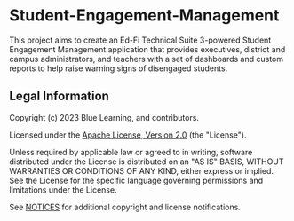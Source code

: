 # Student-Engagement-Management

This project aims to create an Ed-Fi Technical Suite 3-powered Student
Engagement Management application that provides executives, district and
campus administrators, and teachers with a set of dashboards and custom
reports to help raise warning signs of disengaged students.  

## Legal Information

Copyright (c) 2023 Blue Learning, and contributors.

Licensed under the [Apache License, Version 2.0](LICENSE) (the "License").

Unless required by applicable law or agreed to in writing, software distributed
under the License is distributed on an "AS IS" BASIS, WITHOUT WARRANTIES OR
CONDITIONS OF ANY KIND, either express or implied. See the License for the
specific language governing permissions and limitations under the License.

See [NOTICES](NOTICES.md) for additional copyright and license notifications.
